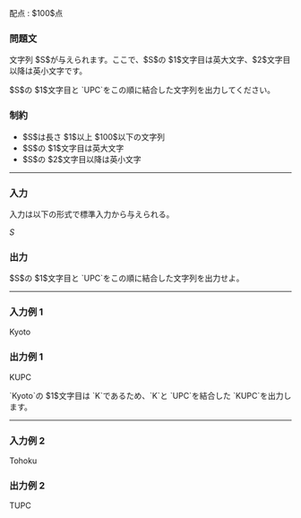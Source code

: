 
<div>

<span>

<span>

<p>
配点 : $100$点
</p>

<div>

<section>

### **問題文**

<p>
文字列 $S$が与えられます。ここで、$S$の $1$文字目は英大文字、$2$文字目以降は英小文字です。
</p>

<p>
$S$の $1$文字目と `UPC`をこの順に結合した文字列を出力してください。
</p>

</section>

</div>

<div>

<section>

### **制約**

<ul>

<li>
$S$は長さ $1$以上 $100$以下の文字列
</li>

<li>
$S$の $1$文字目は英大文字
</li>

<li>
$S$の $2$文字目以降は英小文字
</li>

</ul>

</section>

</div>

---

<div>

<div>

<section>

### **入力**

<p>
入力は以下の形式で標準入力から与えられる。
</p>

<div>

$S$
</div>

</section>

</div>

<div>

<section>

### **出力**

<p>
$S$の $1$文字目と `UPC`をこの順に結合した文字列を出力せよ。
</p>

</section>

</div>

</div>

---

<div>

<section>

### **入力例 1**

<div>

Kyoto

</div>

</section>

</div>

<div>

<section>

### **出力例 1**

<div>

KUPC

</div>

<p>
`Kyoto`の $1$文字目は `K`であるため、`K`と `UPC`を結合した `KUPC`を出力します。
</p>

</section>

</div>

---

<div>

<section>

### **入力例 2**

<div>

Tohoku

</div>

</section>

</div>

<div>

<section>

### **出力例 2**

<div>

TUPC

</div>

</section>

</div>

</span>

</span>

</div>
